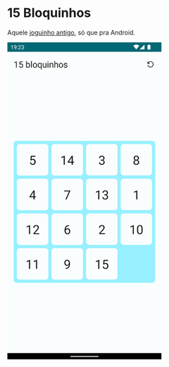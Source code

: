 # 15 Bloquinhos

Aquele [joguinho antigo](https://pt.wikipedia.org/wiki/O_jogo_do_15), só que pra Android.

<img src="docs/res/print.png" width="350">
